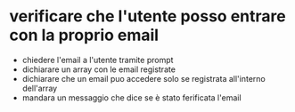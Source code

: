 # verificare che l'utente posso entrare con la proprio email
- chiedere l'email a l'utente tramite prompt
- dichiarare un array con le email registrate
- dichiarare che un email puo accedere solo se registrata all'interno dell'array
- mandara un messaggio che dice se è stato ferificata l'email